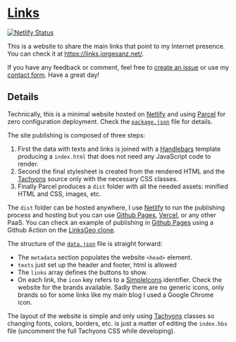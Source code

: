 # [Links](https://links.jorgesanz.net/)

[![Netlify Status](https://api.netlify.com/api/v1/badges/6f3104cb-a472-4b3a-86bb-2c1bffb6de56/deploy-status)](https://app.netlify.com/sites/jsanz-links/deploys)

This is a website to share the main links that point to my Internet presence. You can check it at <https://links.jorgesanz.net/>.

If you have any feedback or comment, feel free to [create an issue][issue] or use my [contact form]. Have a great day!

[issue]: https://github.com/jsanz/links/issues/new
[contact form]: https://jorgesanz.net/contact/

## Details

Technically, this is a minimal website hosted on [Netlify] and using [Parcel] for zero configuration deployment. Check the [`package.json`](./package.json) file for details.

The site publishing is composed of three steps:

1. First the data with texts and links is joined with a [Handlebars] template producing a `index.html` that does not need any JavaScript code to render.
2. Second the final stylesheet is created from the rendered HTML and the [Tachyons] source only with the necessary CSS classes.
3. Finally Parcel produces a `dist` folder with all the needed assets: minified HTML and CSS, images, etc.

The `dist` folder can be hosted anywhere, I use [Netlify] to run the publishing process and hosting but you can use [Github Pages], [Vercel], or any other PaaS. You can check an example of publishing in [Github Pages] using a Github Action on the [LinksGeo clone](https://github.com/geoinquiets/linksgeo/blob/main/.github/workflows/publish.yml).

The structure of the [`data.json`](data.json) file is straight forward:

* The `metadata` section populates the website `<head>` element.
* `texts` just set up the header and footer, html is allowed
* The `links` array defines the buttons to show.
* On each link, the `icon` key refers to a [SimpleIcons](https://simpleicons.org) identifier. Check the website for the brands available. Sadly there are no generic icons, only brands so for some links like my main blog I used a Google Chrome icon.

The layout of the website is simple and only using [Tachyons] classes so changing fonts, colors, borders, etc. is just a matter of editing the `index.hbs` file (uncomment the full Tachyons CSS while developing).

[Handlebars]: https://handlebarsjs.com/
[Parcel]: https://v2.parceljs.org/
[Tachyons]: http://tachyons.io/
[Netlify]: http://netlify.com/
[Github Pages]: https://pages.github.com/
[Vercel]: https://vercel.com/
